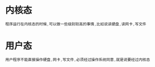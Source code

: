 # 内核态

~~~java
程序运行在内核态的时候,可以做一些级别较高的事情,比如说读硬盘,读网卡,写文件
~~~





# 用户态

~~~java
用户程序不能直接操作硬盘,网卡,写文件,必须经过操作系统同意,就是说要经过内核态
~~~

